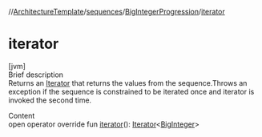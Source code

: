 //[ArchitectureTemplate](../../index.md)/[sequences](../index.md)/[BigIntegerProgression](index.md)/[iterator](iterator.md)



# iterator  
[jvm]  
Brief description  
Returns an [Iterator](https://kotlinlang.org/api/latest/jvm/stdlib/kotlin.collections/-iterator/index.html) that returns the values from the sequence.Throws an exception if the sequence is constrained to be iterated once and iterator is invoked the second time.  
  
  
Content  
open operator override fun [iterator](iterator.md)(): [Iterator](https://kotlinlang.org/api/latest/jvm/stdlib/kotlin.collections/-iterator/index.html)<[BigInteger](https://docs.oracle.com/javase/8/docs/api/java/math/BigInteger.html)>  



